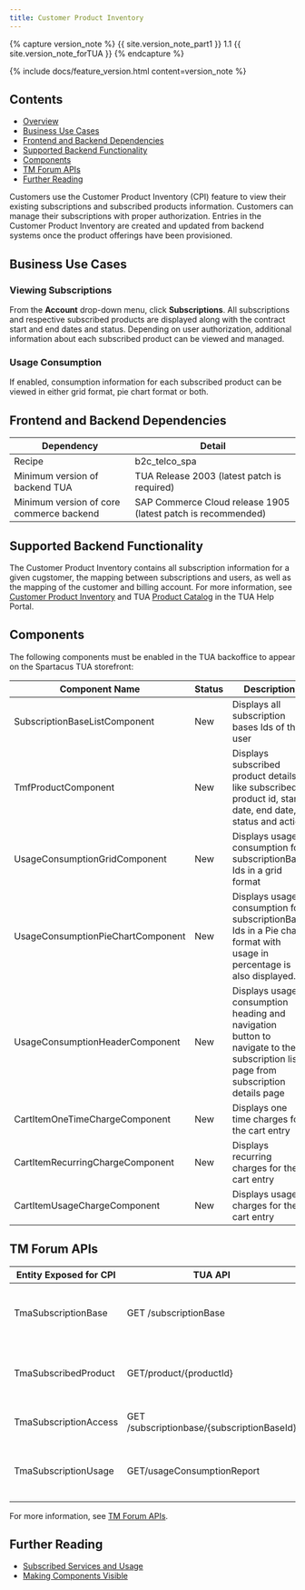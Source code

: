 ```yaml
---
title: Customer Product Inventory
---
```


{% capture version_note %}
{{ site.version_note_part1 }} 1.1 {{ site.version_note_forTUA }}
{% endcapture %}

{% include docs/feature_version.html content=version_note %}

## Contents

- [Overview](#overview)
- [Business Use Cases](#business-use-cases)
- [Frontend and Backend Dependencies](#frontend-and-backend-dependencies)
- [Supported Backend Functionality](#supported-backend-functionality)
- [Components](#components)
- [TM Forum APIs](#tm-forum-apis)
- [Further Reading](#further-reading)

Customers use the Customer Product Inventory (CPI) feature to view their existing subscriptions and subscribed products information.  Customers can manage their subscriptions with proper authorization.  Entries in the Customer Product Inventory are created and updated from backend systems once the product offerings have been provisioned.

## Business Use Cases

### Viewing Subscriptions

From the **Account** drop-down menu, click **Subscriptions**. All subscriptions and respective subscribed products are displayed along with the contract start and end dates and status. Depending on user authorization, additional information about each subscribed product can be viewed and managed.

### Usage Consumption

If enabled, consumption information for each subscribed product can be viewed in either grid format, pie chart format or both. 


## Frontend and Backend Dependencies

| Dependency                                	| Detail                                                 	|
|--------------------------------------------	|--------------------------------------------------------	|
| Recipe                                     	| b2c_telco_spa                                          	|
| Minimum version of backend TUA             	| TUA Release 2003 (latest patch is required)           	|
| Minimum   version of core commerce backend 	| SAP Commerce Cloud release 1905 (latest patch is recommended) 	|

## Supported Backend Functionality

The Customer Product Inventory contains all subscription information for a given cugstomer, the mapping between subscriptions and users, as well as the mapping of the customer and billing account.  For more information, see [Customer Product Inventory](https://help.sap.com/viewer/32f0086927f44c9ab1199f1dab8833cd/2007/en-US/612f26c3d5f14248965ad908cf5952f6.html) and TUA [Product Catalog](https://help.sap.com/viewer/32f0086927f44c9ab1199f1dab8833cd/2007/en-US/552515309dd545e7b7878eb081b56453.html) in the TUA Help Portal.

## Components

The following components must be enabled in the TUA backoffice to appear on the Spartacus TUA storefront:

| Component Name                    	| Status 	| Description                                                                                                                         	|
|-----------------------------------	|--------	|-------------------------------------------------------------------------------------------------------------------------------------	|
| SubscriptionBaseListComponent     	| New    	| Displays all subscription bases Ids of the user                                                                                     	|
| TmfProductComponent               	| New    	| Displays subscribed product details like subscribed product id, start   date, end date, status and action                           	|
| UsageConsumptionGridComponent     	| New    	| Displays usage consumption for subscriptionBase Ids in a grid format                                                                	|
| UsageConsumptionPieChartComponent 	| New    	| Displays usage consumption for subscriptionBase Ids in a Pie chart format   with usage in percentage is also displayed.             	|
| UsageConsumptionHeaderComponent   	| New    	| Displays usage consumption heading and navigation button to navigate to   the subscription list page from subscription details page 	|
| CartItemOneTimeChargeComponent    	| New    	| Displays one time charges for the cart entry                                                                                        	|
| CartItemRecurringChargeComponent  	| New    	| Displays recurring charges for the cart entry                                                                                       	|
| CartItemUsageChargeComponent      	| New    	| Displays usage charges for the cart entry                                                                                           	|

## TM Forum APIs

| Entity Exposed for   CPI 	| TUA API                                    	| Description                                                              	|
|--------------------------	|--------------------------------------------	|--------------------------------------------------------------------------	|
| TmaSubscriptionBase      	| GET /subscriptionBase                      	| Shows a list of of subscription base in the Subscription Details screen  	|
| TmaSubscribedProduct     	| GET/product/{productId}                    	| Shows a list of subscription products in the Subscription Details screen 	|
| TmaSubscriptionAccess    	| GET /subscriptionbase/{subscriptionBaseId} 	| Shows details of subscription base                                       	|
| TmaSubscriptionUsage     	| GET/usageConsumptionReport                 	| Shows the usage consumption for a subscriptionBase Id                    	|

For more information, see [TM Forum APIs](https://help.sap.com/viewer/f59b0ac006d746caaa5fb599b4270151/2007/en-US/d46b30b30eca4d4d8ddd20ad833d77f9.html).

## Further Reading

- [Subscribed Services and Usage](https://help.sap.com/viewer/32f0086927f44c9ab1199f1dab8833cd/2007/en-US/ba5f222fb5814829bd74eaf6e6505a9f.html)
- [Making Components Visible](https://help.sap.com/viewer/9d346683b0084da2938be8a285c0c27a/2005/en-US/1cea3b2cb3334fc085dda9cc070ad6ac.html)
